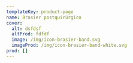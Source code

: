 ```yaml
---
templateKey: product-page
name: Brasier postquirúrgico
cover:
  alt: dsfdsf
  altProd: fdfdf
  image: /img/icon-brasier-band.svg
  imageProd: /img/icon-brasier-band-white.svg
prod: []
---
```


